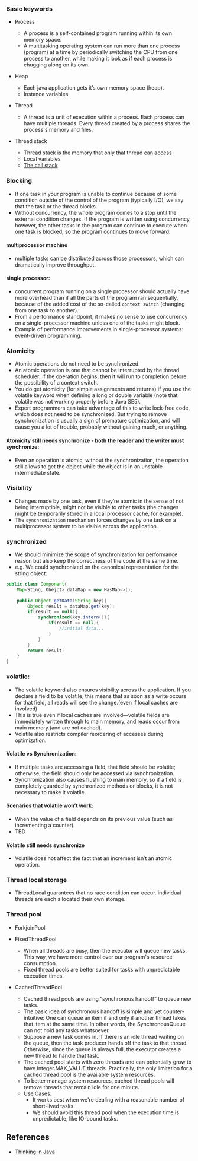 ### Basic keywords

* Process
    * A process is a self-contained program running within its own memory space.
    * A multitasking operating system can run more than one process (program) at a time by periodically switching the CPU from one process to another, while making it look as if each process is chugging along on its own.

* Heap
    * Each java application gets it’s own memory space (heap).
    * Instance variables

* Thread
    * A thread is a unit of execution within a process. Each process can have multiple threads. Every thread created by a process shares the process's memory and files.

* Thread stack
    * Thread stack is the memory that only that thread can access
    * Local variables
    * [The call stack](https://youtu.be/5xUDoKkmuyw)

### Blocking
* If one task in your program is unable to continue because of some condition outside of the control of the program (typically I/O), we say that the task or the thread blocks. 
* Without concurrency, the whole program comes to a stop until the external condition changes. If the program is written using concurrency, however, the other tasks in the program can continue to execute when one task is blocked, so the program continues to move forward.

#### multiprocessor machine
* multiple tasks can be distributed across those processors, which can dramatically improve throughput.

#### single processor:
* concurrent program running on a single processor should actually have more overhead than if all the parts of the program ran sequentially, because of the added cost of the so-called `context switch` (changing from one task to another).
* From a performance standpoint, it makes no sense to use concurrency on a single-processor machine unless one of the tasks might block.
* Example of performance improvements in single-processor systems: event-driven programming.

### Atomicity
* Atomic operations do not need to be synchronized.
* An atomic operation is one that cannot be interrupted by the thread scheduler; if the operation begins, then it will run to completion before the possibility of a context switch. 
* You do get atomicity (for simple assignments and returns) if you use the volatile keyword when defining a long or double variable (note that volatile was not working properly before Java SE5). 
* Expert programmers can take advantage of this to write lock-free code, which does not need to be synchronized. But trying to remove synchronization is usually a sign of premature optimization, and will cause you a lot of trouble, probably without gaining much, or anything.

#### Atomicity still needs synchronize - both the reader and the writer must synchronize:
* Even an operation is atomic, without the synchronization, the operation still allows to get the object while the object is in an unstable intermediate state.

### Visibility
* Changes made by one task, even if they’re atomic in the sense of not being interruptible, might not be visible to other tasks (the changes might be temporarily stored in a local processor cache, for example).
*  The `synchronization` mechanism forces changes by one task on a multiprocessor system to be visible across the application.

### synchronized
* We should minimize the scope of synchronization for performance reason but also keep the correctness of the code at the same time.
* e.g. We could synchronized on the canonical representation for the string object:
```java
public class Component{
    Map<Sting, Obejct> dataMap = new HasMap<>();
    
    public Object getData(String key){
        Object result = dataMap.get(key);
        if(result == null){
            synchronized(key.intern()){
                if(result == null){
                    //initial data...
                }
            }
        }
        return result;
    }
}
```   

### volatile:
* The volatile keyword also ensures visibility across the application. If you declare a field to be volatile, this means that as soon as a write occurs for that field, all reads will see the change.(even if local caches are involved)
* This is true even if local caches are involved—volatile fields are immediately written through to main memory, and reads occur from main memory.(and are not cached).
* Volatile also restricts compiler reordering of accesses during optimization.

#### Volatile vs Synchronization:
* If multiple tasks are accessing a field, that field should be volatile; otherwise, the field should only be accessed via synchronization.
* Synchronization also causes flushing to main memory, so if a field is completely guarded by synchronized methods or blocks, it is not necessary to make it volatile.

#### Scenarios that volatile won’t work:
* When the value of a field depends on its previous value (such as incrementing a counter).
* TBD

#### Volatile still needs synchronize
* Volatile does not affect the fact that an increment isn’t an atomic operation.

### Thread local storage
* ThreadLocal guarantees that no race condition can occur. individual threads are each allocated their own storage.

### Thread pool
* ForkjoinPool

* FixedThreadPool
    * When all threads are busy, then the executor will queue new tasks.  This way, we have more control over our program's resource consumption.
    * Fixed thread pools are better suited for tasks with unpredictable execution times.

* CachedThreadPool
    * Cached thread pools are using “synchronous handoff” to queue new tasks. 
    * The basic idea of synchronous handoff is simple and yet counter-intuitive: One can queue an item if and only if another thread takes that item at the same time. In other words, the SynchronousQueue can not hold any tasks whatsoever.
    * Suppose a new task comes in. If there is an idle thread waiting on the queue, then the task producer hands off the task to that thread. Otherwise, since the queue is always full, the executor creates a new thread to handle that task.
    * The cached pool starts with zero threads and can potentially grow to have Integer.MAX_VALUE threads. Practically, the only limitation for a cached thread pool is the available system resources.
    * To better manage system resources, cached thread pools will remove threads that remain idle for one minute.
    * Use Cases:
        * It works best when we're dealing with a reasonable number of short-lived tasks. 
        * We should avoid this thread pool when the execution time is unpredictable, like IO-bound tasks.


## References
* [Thinking in Java](https://www.amazon.com/Thinking-Java-4th-Bruce-Eckel/dp/0131872486)

